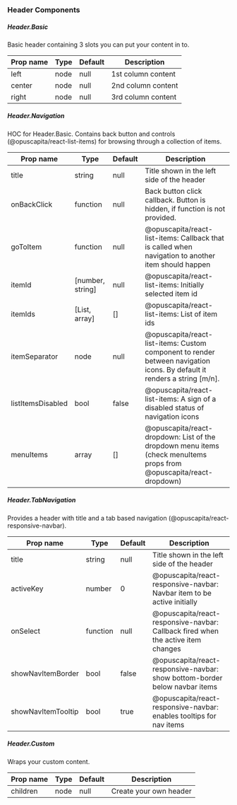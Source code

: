 ### Header Components

##### Header.Basic
Basic header containing 3 slots you can put your content in to.

| Prop name                | Type             | Default    | Description                               |
| ------------------------ | ---------------- | ---------- | ------------------------------------------|
| left                     | node             | null       | 1st column content |
| center                   | node             | null       | 2nd column content |
| right                    | node             | null      | 3rd column content |


##### Header.Navigation
HOC for Header.Basic. Contains back button and controls (@opuscapita/react-list-items) for browsing 
through a collection of items.

| Prop name                | Type             | Default    | Description                               |
| ------------------------ | ---------------- | ---------- | ------------------------------------------|
| title                    | string           | null       | Title shown in the left side of the header |
| onBackClick              | function         | null       | Back button click callback. Button is hidden, if function is not provided. |
| goToItem                 | function         | null       | @opuscapita/react-list-items: Callback that is called when navigation to another item should happen |
| itemId                   | [number, string] | null       | @opuscapita/react-list-items: Initially selected item id |
| itemIds                  | [List, array]    | []         | @opuscapita/react-list-items: List of item ids |
| itemSeparator            | node             | null       | @opuscapita/react-list-items: Custom component to render between navigation icons. By default it renders a string [m/n]. |
| listItemsDisabled        | bool             | false      | @opuscapita/react-list-items: 	A sign of a disabled status of navigation icons |
| menuItems                | array            | []         | @opuscapita/react-dropdown: List of the dropdown menu items (check menuItems props from @opuscapita/react-dropdown) |

##### Header.TabNavigation
Provides a header with title and a tab based navigation (@opuscapita/react-responsive-navbar).

| Prop name                | Type                                    | Default    | Description                               |
| ------------------------ | --------------------------------------- | ---------- | ------------------------------------------|
| title                    | string                                  | null       | Title shown in the left side of the header | 
| activeKey                | number                                  | 0          | @opuscapita/react-responsive-navbar: Navbar item to be active initially |                   
| onSelect                 | function                                | null       | @opuscapita/react-responsive-navbar: Callback fired when the active item changes |                   
| showNavItemBorder        | bool                                    | false      | @opuscapita/react-responsive-navbar: show bottom-border below navbar items |                   
| showNavItemTooltip       | bool                                    | true       | @opuscapita/react-responsive-navbar: enables tooltips for nav items |                   


##### Header.Custom
Wraps your custom content.

| Prop name                | Type             | Default    | Description                               |
| ------------------------ | ---------------- | ---------- | ------------------------------------------|
| children                 | node             | null       | Create your own header                    |